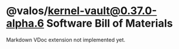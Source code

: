 # @valos/kernel-vault@0.37.0-alpha.6 Software Bill of Materials

Markdown VDoc extension not implemented yet.
